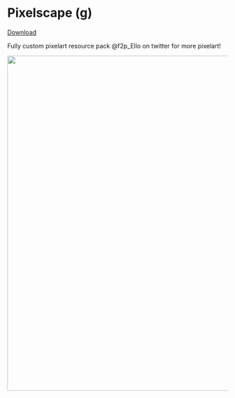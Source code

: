 # Pixelscape (g)
[Download](https://github.com/melkypie/resource-packs/archive/refs/heads/pack-pixelscape.zip)

Fully custom pixelart resource pack @f2p_Ello on twitter for more pixelart!

<img src="https://i.imgur.com/TeMyN5r.png" width="765"><br/>


